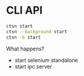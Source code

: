 # CLI API

```sh
ctsn start
ctsn --background start
ctsn -b start
```

What happens?

- start selenium standalone
- start ipc server



